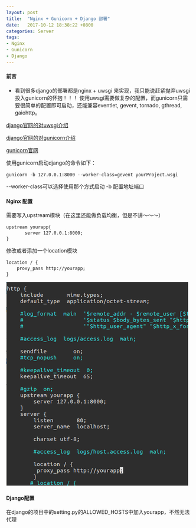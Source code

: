 ```yaml
---
layout: post
title:  "Nginx + Gunicorn + Django 部署"
date:   2017-10-12 18:38:22 +0800
categories: Server
tags:
- Nginx
- Gunicorn
- Django
---
```


#### 前言
- 看到很多django的部署都是nginx + uwsgi 来实现，我只能说赶紧抛弃uwsgi投入gunicorn的怀抱！！！
使用uwsgi需要做复杂的配置，而gunicorn只需要很简单的配置即可启动，还能兼容eventlet, gevent, tornado, gthread, gaiohttp。

[django官网的对uwsgi介绍](https://docs.djangoproject.com/en/dev/howto/deployment/wsgi/uwsgi/) 

[django官网的对gunicorn介绍](https://docs.djangoproject.com/en/dev/howto/deployment/wsgi/gunicorn/) 

[gunicorn官网](http://docs.gunicorn.org/en/latest/install.html)

使用gunicorn启动django的命令如下：
```
gunicorn -b 127.0.0.1:8000 --worker-class=gevent yourProject.wsgi
```
--worker-class可以选择使用那个方式启动
-b 配置地址端口

#### Nginx 配置
需要写入upstream模块（在这里还能做负载均衡，但是不讲～～～）
```
upstream yourapp{
       server 127.0.0.1:8000;
}
```
修改或者添加一个location模块
```
location / {
    proxy_pass http://yourapp;
}
```
![](/img/2017-10-12-Server_Config_Nginx_Gunicorn_django_1.png)


#### Django配置
在django的项目中的setting.py的ALLOWED_HOSTS中加入yourapp，不然无法代理




